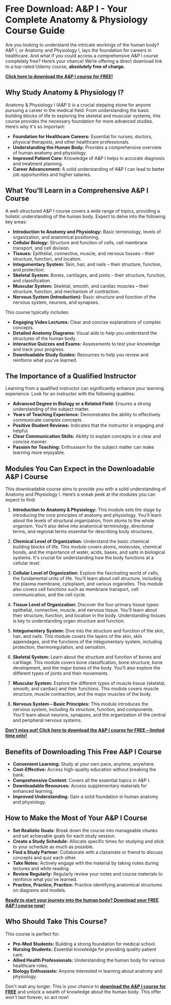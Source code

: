 # Free Download: A&P I - Your Complete Anatomy & Physiology Course Guide

Are you looking to understand the intricate workings of the human body? A&P I, or Anatomy and Physiology I, lays the foundation for careers in healthcare. And what if you could access a comprehensive A&P I course completely free? Here’s your chance! We’re offering a direct download link to a top-rated Udemy course, **absolutely free of charge.**

[**Click here to download the A&P I course for FREE!**](https://udemywork.com/a-p-i)

## Why Study Anatomy & Physiology I?

Anatomy & Physiology I (A&P I) is a crucial stepping stone for anyone pursuing a career in the medical field. From understanding the basic building blocks of life to exploring the skeletal and muscular systems, this course provides the necessary foundation for more advanced studies. Here’s why it's so important:

*   **Foundation for Healthcare Careers:** Essential for nurses, doctors, physical therapists, and other healthcare professionals.
*   **Understanding the Human Body:** Provides a comprehensive overview of human anatomy and physiology.
*   **Improved Patient Care:** Knowledge of A&P I helps in accurate diagnosis and treatment planning.
*   **Career Advancement:** A solid understanding of A&P I can lead to better job opportunities and higher salaries.

## What You'll Learn in a Comprehensive A&P I Course

A well-structured A&P I course covers a wide range of topics, providing a holistic understanding of the human body. Expect to delve into the following key areas:

*   **Introduction to Anatomy and Physiology:** Basic terminology, levels of organization, and anatomical positioning.
*   **Cellular Biology:** Structure and function of cells, cell membrane transport, and cell division.
*   **Tissues:** Epithelial, connective, muscle, and nervous tissues – their structure, function, and location.
*   **Integumentary System:** Skin, hair, and nails – their structure, function, and protection.
*   **Skeletal System:** Bones, cartilages, and joints – their structure, function, and classification.
*   **Muscular System:** Skeletal, smooth, and cardiac muscles – their structure, function, and mechanism of contraction.
*   **Nervous System (Introduction):** Basic structure and function of the nervous system, neurons, and synapses.

This course typically includes:

*   **Engaging Video Lectures:** Clear and concise explanations of complex concepts.
*   **Detailed Anatomy Diagrams:** Visual aids to help you understand the structures of the human body.
*   **Interactive Quizzes and Exams:** Assessments to test your knowledge and track your progress.
*   **Downloadable Study Guides:** Resources to help you review and reinforce what you've learned.

## The Importance of a Qualified Instructor

Learning from a qualified instructor can significantly enhance your learning experience. Look for an instructor with the following qualities:

*   **Advanced Degree in Biology or a Related Field:** Ensures a strong understanding of the subject matter.
*   **Years of Teaching Experience:** Demonstrates the ability to effectively communicate complex concepts.
*   **Positive Student Reviews:** Indicates that the instructor is engaging and helpful.
*   **Clear Communication Skills:** Ability to explain concepts in a clear and concise manner.
*   **Passion for Teaching:** Enthusiasm for the subject matter can make learning more enjoyable.

## Modules You Can Expect in the Downloadable A&P I Course

This downloadable course aims to provide you with a solid understanding of Anatomy and Physiology I. Here’s a sneak peek at the modules you can expect to find:

1.  **Introduction to Anatomy & Physiology:** This module sets the stage by introducing the core principles of anatomy and physiology. You'll learn about the levels of structural organization, from atoms to the whole organism. You'll also delve into anatomical terminology, directional terms, and regional terms essential for describing body structures.

2.  **Chemical Level of Organization:** Understand the basic chemical building blocks of life. This module covers atoms, molecules, chemical bonds, and the importance of water, acids, bases, and salts in biological systems. It's crucial for understanding how the body functions at a cellular level.

3.  **Cellular Level of Organization:** Explore the fascinating world of cells, the fundamental units of life. You’ll learn about cell structure, including the plasma membrane, cytoplasm, and various organelles. This module also covers cell functions such as membrane transport, cell communication, and the cell cycle.

4.  **Tissue Level of Organization:** Discover the four primary tissue types: epithelial, connective, muscle, and nervous tissue. You’ll learn about their structure, function, and location in the body. Understanding tissues is key to understanding organ structure and function.

5.  **Integumentary System:** Dive into the structure and function of the skin, hair, and nails. This module covers the layers of the skin, skin appendages, and the functions of the integumentary system, including protection, thermoregulation, and sensation.

6.  **Skeletal System:** Learn about the structure and function of bones and cartilage. This module covers bone classification, bone structure, bone development, and the major bones of the body. You'll also explore the different types of joints and their movements.

7.  **Muscular System:** Explore the different types of muscle tissue (skeletal, smooth, and cardiac) and their functions. This module covers muscle structure, muscle contraction, and the major muscles of the body.

8.  **Nervous System – Basic Principles:** This module introduces the nervous system, including its structure, function, and components. You'll learn about neurons, synapses, and the organization of the central and peripheral nervous systems.

[**Don't miss out! Click here to download the A&P I course for FREE – limited time only!**](https://udemywork.com/a-p-i)

## Benefits of Downloading This Free A&P I Course

*   **Convenient Learning:** Study at your own pace, anytime, anywhere.
*   **Cost-Effective:** Access high-quality education without breaking the bank.
*   **Comprehensive Content:** Covers all the essential topics in A&P I.
*   **Downloadable Resources:** Access supplementary materials for enhanced learning.
*   **Improved Understanding:** Gain a solid foundation in human anatomy and physiology.

## How to Make the Most of Your A&P I Course

*   **Set Realistic Goals:** Break down the course into manageable chunks and set achievable goals for each study session.
*   **Create a Study Schedule:** Allocate specific times for studying and stick to your schedule as much as possible.
*   **Find a Study Partner:** Collaborate with a classmate or friend to discuss concepts and quiz each other.
*   **Take Notes:** Actively engage with the material by taking notes during lectures and while reading.
*   **Review Regularly:** Regularly review your notes and course materials to reinforce what you've learned.
*   **Practice, Practice, Practice:** Practice identifying anatomical structures on diagrams and models.

**[Ready to start your journey into the human body? Download your FREE A&P I course now!](https://udemywork.com/a-p-i)**

## Who Should Take This Course?

This course is perfect for:

*   **Pre-Med Students:** Building a strong foundation for medical school.
*   **Nursing Students:** Essential knowledge for providing quality patient care.
*   **Allied Health Professionals:** Understanding the human body for various healthcare roles.
*   **Biology Enthusiasts:** Anyone interested in learning about anatomy and physiology.

Don't wait any longer. This is your chance to **[download the A&P I course for FREE](https://udemywork.com/a-p-i)** and unlock a wealth of knowledge about the human body. This offer won't last forever, so act now!
